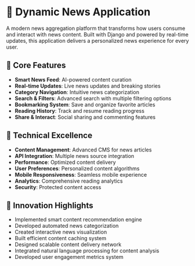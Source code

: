 # 📰 Dynamic News Application

A modern news aggregation platform that transforms how users consume and interact with news content. Built with Django and powered by real-time updates, this application delivers a personalized news experience for every user.

## 🚀 Core Features

- **Smart News Feed**: AI-powered content curation
- **Real-time Updates**: Live news updates and breaking stories
- **Category Navigation**: Intuitive news categorization
- **Search & Filters**: Advanced search with multiple filtering options
- **Bookmarking System**: Save and organize favorite articles
- **Reading History**: Track and resume reading progress
- **Share & Interact**: Social sharing and commenting features

## 💫 Technical Excellence

- **Content Management**: Advanced CMS for news articles
- **API Integration**: Multiple news source integration
- **Performance**: Optimized content delivery
- **User Preferences**: Personalized content algorithms
- **Mobile Responsiveness**: Seamless mobile experience
- **Analytics**: Comprehensive reading analytics
- **Security**: Protected content access

## 🎯 Innovation Highlights

- Implemented smart content recommendation engine
- Developed automated news categorization
- Created interactive news visualization
- Built efficient content caching system
- Designed scalable content delivery network
- Integrated natural language processing for content analysis
- Developed user engagement metrics system
